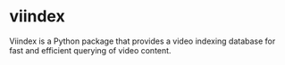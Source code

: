 # viindex
Viindex is a Python package that provides a video indexing database for fast and efficient querying of video content.
